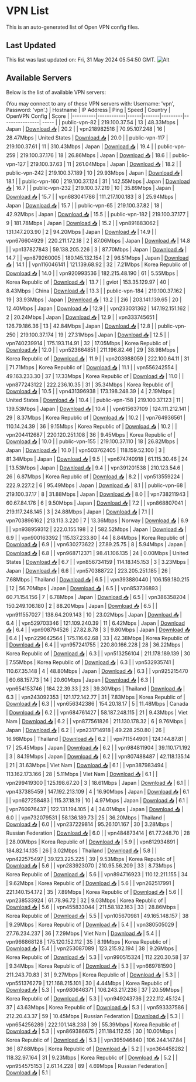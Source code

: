 # VPN List

This is an auto-generated list of Open VPN config files.

## Last Updated

This list was last updated on: Fri, 31 May 2024 05:54:50 GMT.
![Alt](https://repobeats.axiom.co/api/embed/186b98318ef1479477931607c1ad7d823f12451f.svg "Repobeats analytics image")

## Available Servers

Below is the list of available VPN servers:

(You may connect to any of these VPN servers with: Username: 'vpn', Password: 'vpn'.)
| Hostname | IP Address | Ping | Speed | Country | OpenVPN Config | Score |
|----------|------------|------|-------|---------|----------------| ----- |
| public-vpn-82 | 219.100.37.54 | 13 | 48.33Mbps | Japan | [Download 📥](./configs/server_0_JP.ovpn) | 20.2 |
| vpn218982516 | 70.95.107.248 | 16 | 28.47Mbps | United States | [Download 📥](./configs/server_1_US.ovpn) | 20.0 |
| public-vpn-117 | 219.100.37.61 | 11 | 310.43Mbps | Japan | [Download 📥](./configs/server_2_JP.ovpn) | 19.4 |
| public-vpn-259 | 219.100.37.176 | 18 | 26.86Mbps | Japan | [Download 📥](./configs/server_3_JP.ovpn) | 18.6 |
| public-vpn-127 | 219.100.37.63 | 11 | 261.04Mbps | Japan | [Download 📥](./configs/server_4_JP.ovpn) | 18.2 |
| public-vpn-242 | 219.100.37.189 | 10 | 29.93Mbps | Japan | [Download 📥](./configs/server_5_JP.ovpn) | 18.1 |
| public-vpn-160 | 219.100.37.124 | 31 | 142.55Mbps | Japan | [Download 📥](./configs/server_6_JP.ovpn) | 16.7 |
| public-vpn-232 | 219.100.37.219 | 10 | 35.89Mbps | Japan | [Download 📥](./configs/server_7_JP.ovpn) | 15.7 |
| vpn683041786 | 111.217.100.183 | 8 | 25.94Mbps | Japan | [Download 📥](./configs/server_8_JP.ovpn) | 15.7 |
| public-vpn-65 | 219.100.37.82 | 18 | 42.92Mbps | Japan | [Download 📥](./configs/server_9_JP.ovpn) | 15.5 |
| public-vpn-182 | 219.100.37.177 | 9 | 181.78Mbps | Japan | [Download 📥](./configs/server_10_JP.ovpn) | 15.2 |
| vpn891883062 | 131.147.203.90 | 2 | 94.20Mbps | Japan | [Download 📥](./configs/server_11_JP.ovpn) | 14.9 |
| vpn676604929 | 220.211.172.18 | 2 | 87.06Mbps | Japan | [Download 📥](./configs/server_12_JP.ovpn) | 14.8 |
| vpn137827843 | 59.138.205.226 | 3 | 87.70Mbps | Japan | [Download 📥](./configs/server_13_JP.ovpn) | 14.7 |
| vpn879260005 | 180.145.132.154 | 2 | 96.51Mbps | Japan | [Download 📥](./configs/server_14_JP.ovpn) | 14.1 |
| vpn116046141 | 121.139.68.92 | 32 | 7.21Mbps | Korea Republic of | [Download 📥](./configs/server_15_KR.ovpn) | 14.0 |
| vpn920993536 | 182.215.48.190 | 61 | 5.55Mbps | Korea Republic of | [Download 📥](./configs/server_16_KR.ovpn) | 13.7 |
| gviot | 153.35.129.97 | 40 | 8.43Mbps | China | [Download 📥](./configs/server_17_CN.ovpn) | 13.3 |
| public-vpn-184 | 219.100.37.162 | 19 | 33.93Mbps | Japan | [Download 📥](./configs/server_18_JP.ovpn) | 13.2 |
| 2i6 | 203.141.139.65 | 20 | 12.40Mbps | Japan | [Download 📥](./configs/server_19_JP.ovpn) | 12.9 |
| vpn233031362 | 147.192.151.162 | 2 | 20.24Mbps | Japan | [Download 📥](./configs/server_20_JP.ovpn) | 12.9 |
| vpn333745651 | 126.79.186.36 | 13 | 42.84Mbps | Japan | [Download 📥](./configs/server_21_JP.ovpn) | 12.8 |
| public-vpn-250 | 219.100.37.174 | 19 | 27.31Mbps | Japan | [Download 📥](./configs/server_22_JP.ovpn) | 12.5 |
| vpn740239914 | 175.193.114.91 | 32 | 17.05Mbps | Korea Republic of | [Download 📥](./configs/server_23_KR.ovpn) | 12.0 |
| vpn523664851 | 211.196.82.46 | 29 | 38.98Mbps | Korea Republic of | [Download 📥](./configs/server_24_KR.ovpn) | 11.9 |
| vpn203988059 | 222.100.64.11 | 31 | 71.71Mbps | Korea Republic of | [Download 📥](./configs/server_25_KR.ovpn) | 11.1 |
| vpn556242554 | 49.163.233.30 | 37 | 17.33Mbps | Korea Republic of | [Download 📥](./configs/server_26_KR.ovpn) | 11.0 |
| vpn877243122 | 222.236.10.35 | 31 | 35.34Mbps | Korea Republic of | [Download 📥](./configs/server_27_KR.ovpn) | 10.5 |
| vpn431396938 | 173.198.248.39 | 4 | 2.19Mbps | United States | [Download 📥](./configs/server_28_US.ovpn) | 10.4 |
| public-vpn-158 | 219.100.37.123 | 11 | 139.53Mbps | Japan | [Download 📥](./configs/server_29_JP.ovpn) | 10.4 |
| vpn615637109 | 124.111.212.141 | 29 | 8.37Mbps | Korea Republic of | [Download 📥](./configs/server_30_KR.ovpn) | 10.2 |
| vpn764936561 | 110.14.24.39 | 36 | 9.15Mbps | Korea Republic of | [Download 📥](./configs/server_31_KR.ovpn) | 10.2 |
| vpn204412687 | 220.120.251.108 | 36 | 9.45Mbps | Korea Republic of | [Download 📥](./configs/server_32_KR.ovpn) | 10.0 |
| public-vpn-155 | 219.100.37.110 | 18 | 26.82Mbps | Japan | [Download 📥](./configs/server_33_JP.ovpn) | 10.0 |
| vpn503762405 | 118.159.52.100 | 3 | 81.34Mbps | Japan | [Download 📥](./configs/server_34_JP.ovpn) | 9.5 |
| vpn674740918 | 61.115.30.46 | 24 | 13.53Mbps | Japan | [Download 📥](./configs/server_35_JP.ovpn) | 9.4 |
| vpn391201538 | 210.123.54.6 | 26 | 6.87Mbps | Korea Republic of | [Download 📥](./configs/server_36_KR.ovpn) | 8.2 |
| vpn513559224 | 222.9.227.2 | 6 | 95.49Mbps | Japan | [Download 📥](./configs/server_37_JP.ovpn) | 8.1 |
| public-vpn-68 | 219.100.37.17 | 8 | 31.88Mbps | Japan | [Download 📥](./configs/server_38_JP.ovpn) | 8.0 |
| vpn738211943 | 60.67.84.176 | 6 | 9.50Mbps | Japan | [Download 📥](./configs/server_39_JP.ovpn) | 7.2 |
| vpn868807041 | 219.117.248.145 | 3 | 24.88Mbps | Japan | [Download 📥](./configs/server_40_JP.ovpn) | 7.1 |
| vpn703896162 | 213.113.3.220 | 7 | 13.36Mbps | Norway | [Download 📥](./configs/server_41_NO.ovpn) | 6.9 |
| vpn938959312 | 222.0.155.198 | 2 | 582.52Mbps | Japan | [Download 📥](./configs/server_42_JP.ovpn) | 6.9 |
| vpn900163392 | 115.137.233.80 | 44 | 8.84Mbps | Korea Republic of | [Download 📥](./configs/server_43_KR.ovpn) | 6.9 |
| vpn630273622 | 27.89.25.75 | 8 | 5.94Mbps | Japan | [Download 📥](./configs/server_44_JP.ovpn) | 6.8 |
| vpn968712371 | 98.41.106.135 | 24 | 0.00Mbps | United States | [Download 📥](./configs/server_45_US.ovpn) | 6.7 |
| vpn856734159 | 114.18.145.153 | 3 | 3.23Mbps | Japan | [Download 📥](./configs/server_46_JP.ovpn) | 6.6 |
| vpn570388722 | 223.205.251.185 | 26 | 7.68Mbps | Thailand | [Download 📥](./configs/server_47_TH.ovpn) | 6.5 |
| vpn393880440 | 106.159.180.215 | 12 | 56.70Mbps | Japan | [Download 📥](./configs/server_48_JP.ovpn) | 6.5 |
| vpn853736893 | 60.71.154.156 | 7 | 6.78Mbps | Japan | [Download 📥](./configs/server_49_JP.ovpn) | 6.5 |
| vpn386358204 | 150.249.106.180 | 2 | 88.20Mbps | Japan | [Download 📥](./configs/server_50_JP.ovpn) | 6.5 |
| vpn911557027 | 138.64.209.143 | 10 | 23.02Mbps | Japan | [Download 📥](./configs/server_51_JP.ovpn) | 6.4 |
| vpn529703346 | 121.109.240.39 | 11 | 6.42Mbps | Japan | [Download 📥](./configs/server_52_JP.ovpn) | 6.4 |
| vpn908794526 | 27.82.8.78 | 3 | 9.80Mbps | Japan | [Download 📥](./configs/server_53_JP.ovpn) | 6.4 |
| vpn229642564 | 175.116.62.68 | 33 | 42.38Mbps | Korea Republic of | [Download 📥](./configs/server_54_KR.ovpn) | 6.4 |
| vpn957241755 | 220.80.166.228 | 28 | 36.22Mbps | Korea Republic of | [Download 📥](./configs/server_55_KR.ovpn) | 6.3 |
| vpn513256104 | 211.178.189.139 | 30 | 7.55Mbps | Korea Republic of | [Download 📥](./configs/server_56_KR.ovpn) | 6.3 |
| vpn532935741 | 110.67.35.148 | 4 | 48.80Mbps | Japan | [Download 📥](./configs/server_57_JP.ovpn) | 6.3 |
| vpn925215470 | 60.68.157.73 | 14 | 20.60Mbps | Japan | [Download 📥](./configs/server_58_JP.ovpn) | 6.3 |
| vpn654153746 | 184.22.39.33 | 23 | 39.30Mbps | Thailand | [Download 📥](./configs/server_59_TH.ovpn) | 6.3 |
| vpn243092353 | 121.172.142.77 | 31 | 7.83Mbps | Korea Republic of | [Download 📥](./configs/server_60_KR.ovpn) | 6.3 |
| vpn656342386 | 154.20.18.17 | 5 | 11.48Mbps | Canada | [Download 📥](./configs/server_61_CA.ovpn) | 6.2 |
| vpn684761427 | 58.187.248.115 | 21 | 9.43Mbps | Viet Nam | [Download 📥](./configs/server_62_VN.ovpn) | 6.2 |
| vpn877561826 | 211.130.178.32 | 6 | 9.76Mbps | Japan | [Download 📥](./configs/server_63_JP.ovpn) | 6.2 |
| vpn231714918 | 49.228.250.80 | 26 | 16.98Mbps | Thailand | [Download 📥](./configs/server_64_TH.ovpn) | 6.2 |
| vpn711544901 | 124.144.87.81 | 17 | 25.45Mbps | Japan | [Download 📥](./configs/server_65_JP.ovpn) | 6.2 |
| vpn984811904 | 39.110.171.192 | 3 | 84.19Mbps | Japan | [Download 📥](./configs/server_66_JP.ovpn) | 6.2 |
| vpn807488487 | 42.118.135.14 | 21 | 31.63Mbps | Viet Nam | [Download 📥](./configs/server_67_VN.ovpn) | 6.1 |
| vpn387983494 | 113.162.173.166 | 28 | 5.11Mbps | Viet Nam | [Download 📥](./configs/server_68_VN.ovpn) | 6.1 |
| vpn299419300 | 125.198.67.20 | 3 | 18.61Mbps | Japan | [Download 📥](./configs/server_69_JP.ovpn) | 6.1 |
| vpn437385459 | 147.192.213.109 | 4 | 16.90Mbps | Japan | [Download 📥](./configs/server_70_JP.ovpn) | 6.1 |
| vpn627258483 | 115.37.18.19 | 10 | 4.97Mbps | Japan | [Download 📥](./configs/server_71_JP.ovpn) | 6.1 |
| vpn760976437 | 122.131.194.105 | 4 | 34.01Mbps | Japan | [Download 📥](./configs/server_72_JP.ovpn) | 6.0 |
| vpn732079531 | 58.136.189.73 | 25 | 36.20Mbps | Thailand | [Download 📥](./configs/server_73_TH.ovpn) | 6.0 |
| vpn237229814 | 95.26.101.167 | 30 | 3.28Mbps | Russian Federation | [Download 📥](./configs/server_74_RU.ovpn) | 6.0 |
| vpn484873414 | 61.77.248.70 | 28 | 28.00Mbps | Korea Republic of | [Download 📥](./configs/server_75_KR.ovpn) | 5.9 |
| vpn812934891 | 184.82.14.135 | 26 | 3.02Mbps | Thailand | [Download 📥](./configs/server_76_TH.ovpn) | 5.8 |
| vpn422575497 | 39.123.225.225 | 39 | 9.53Mbps | Korea Republic of | [Download 📥](./configs/server_77_KR.ovpn) | 5.6 |
| vpn283923070 | 210.95.56.209 | 33 | 8.73Mbps | Korea Republic of | [Download 📥](./configs/server_78_KR.ovpn) | 5.6 |
| vpn894716923 | 110.12.211.155 | 34 | 9.62Mbps | Korea Republic of | [Download 📥](./configs/server_79_KR.ovpn) | 5.6 |
| vpn262517991 | 221.140.154.172 | 35 | 7.89Mbps | Korea Republic of | [Download 📥](./configs/server_80_KR.ovpn) | 5.6 |
| vpn238533924 | 61.78.96.72 | 32 | 9.03Mbps | Korea Republic of | [Download 📥](./configs/server_81_KR.ovpn) | 5.6 |
| vpn455833044 | 211.58.182.163 | 33 | 28.86Mbps | Korea Republic of | [Download 📥](./configs/server_82_KR.ovpn) | 5.5 |
| vpn105670981 | 49.165.148.157 | 38 | 9.29Mbps | Korea Republic of | [Download 📥](./configs/server_83_KR.ovpn) | 5.4 |
| vpn380505029 | 27.76.234.237 | 36 | 7.29Mbps | Viet Nam | [Download 📥](./configs/server_84_VN.ovpn) | 5.4 |
| vpn966868128 | 175.120.152.112 | 35 | 8.19Mbps | Korea Republic of | [Download 📥](./configs/server_85_KR.ovpn) | 5.4 |
| vpn253087089 | 123.215.92.194 | 38 | 9.26Mbps | Korea Republic of | [Download 📥](./configs/server_86_KR.ovpn) | 5.3 |
| vpn990515324 | 112.220.30.58 | 37 | 9.34Mbps | Korea Republic of | [Download 📥](./configs/server_87_KR.ovpn) | 5.3 |
| vpn669781590 | 211.243.70.83 | 31 | 9.27Mbps | Korea Republic of | [Download 📥](./configs/server_88_KR.ovpn) | 5.3 |
| vpn551376279 | 121.168.215.101 | 30 | 4.44Mbps | Korea Republic of | [Download 📥](./configs/server_89_KR.ovpn) | 5.3 |
| vpn980646371 | 106.243.217.236 | 37 | 20.59Mbps | Korea Republic of | [Download 📥](./configs/server_90_KR.ovpn) | 5.3 |
| vpn949243736 | 222.112.45.124 | 37 | 43.63Mbps | Korea Republic of | [Download 📥](./configs/server_91_KR.ovpn) | 5.3 |
| vpn593337586 | 212.20.43.37 | 59 | 10.45Mbps | Russian Federation | [Download 📥](./configs/server_92_RU.ovpn) | 5.3 |
| vpn654256289 | 222.101.148.238 | 39 | 55.39Mbps | Korea Republic of | [Download 📥](./configs/server_93_KR.ovpn) | 5.3 |
| vpn869386675 | 211.184.112.55 | 30 | 10.00Mbps | Korea Republic of | [Download 📥](./configs/server_94_KR.ovpn) | 5.3 |
| vpn395946840 | 106.244.147.84 | 36 | 87.68Mbps | Korea Republic of | [Download 📥](./configs/server_95_KR.ovpn) | 5.2 |
| vpn364458282 | 118.32.97.164 | 31 | 9.23Mbps | Korea Republic of | [Download 📥](./configs/server_96_KR.ovpn) | 5.2 |
| vpn954575153 | 2.61.14.228 | 89 | 4.69Mbps | Russian Federation | [Download 📥](./configs/server_97_RU.ovpn) | 5.1 |
